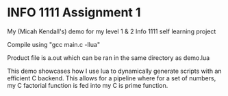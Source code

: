 # INFO 1111 Assignment 1

My (Micah Kendall's) demo for my level 1 & 2 Info 1111 self learning project

Compile using
"gcc main.c -llua"

Product file is a.out which can be ran in the same directory as demo.lua

This demo showcases how I use lua to dynamically generate scripts with an efficient C backend.
This allows for a pipeline where for a set of numbers, my C factorial function is fed into my C is prime function.
